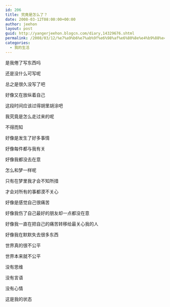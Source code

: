 ```yaml
---
id: 206
title: 究竟是怎么了？
date: 2008-03-12T08:00:00+00:00
author: jeehon
layout: post
guid: http://yangerjeehon.blogcn.com/diary,14329676.shtml
permalink: /2008/03/12/%e7%a9%b6%e7%ab%9f%e6%98%af%e6%80%8e%e4%b9%88%e4%ba%86%ef%bc%9f/
categories:
  - 我的生活
---
```

是我倦了写东西吗
  
还是没什么可写呢
  
总之是很久没写了吧
  
好像又在放纵着自己
  
这段时间应该过得胡里胡涂吧
  
我究竟是怎么走过来的呢
  
不得而知
  
好像是发生了好多事情
  
好像每件都与我有关
  
好像我都没去在意
  
怎么和梦一样呢
  
只有在梦里我才会不知所措
  
才会对所有的事都漠不关心
  
好像是感觉自己很痛苦
  
好像我伤了自己最好的朋友却一点都没在意
  
好像我一直在把自己的痛苦转移给最关心我的人
  
好像我在默默失去很多东西
  
世界真的很不公平
  
世界本来就不公平

没有思维
  
没有言语
  
没有心情
  
这是我的状态